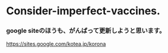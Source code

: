 # Consider-imperfect-vaccines.

### google siteのほうも、がんばって更新しようと思います。
https://sites.google.com/kotea.jp/korona
